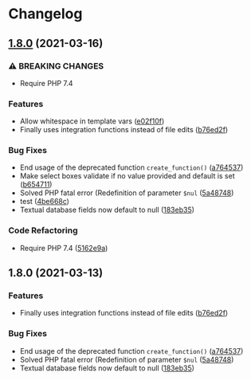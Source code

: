 # Changelog

## [1.8.0](https://www.github.com/live627/smf-custom-forms/compare/v1.8.0...v1.8.0) (2021-03-16)


### ⚠ BREAKING CHANGES

* Require PHP 7.4

### Features

* Allow whitespace in template vars ([e02f10f](https://www.github.com/live627/smf-custom-forms/commit/e02f10f01da49becdee6b2da0d2dec96466fd284))
* Finally uses integration functions instead of file edits ([b76ed2f](https://www.github.com/live627/smf-custom-forms/commit/b76ed2f64c5b387a121fc1ac1c384cf09ce92201))


### Bug Fixes

* End usage of the deprecated function `create_function()` ([a764537](https://www.github.com/live627/smf-custom-forms/commit/a764537daea4e4d254931c2e6f12ce2f337bb57c))
* Make select boxes validate if no value provided and default is set ([b654711](https://www.github.com/live627/smf-custom-forms/commit/b6547117837d35d7066a5a36c36d0102413d336a))
* Solved PHP fatal error (Redefinition of parameter `$nul` ([5a48748](https://www.github.com/live627/smf-custom-forms/commit/5a48748746e704a73ed7d974b26f55ab74e86d87))
* test ([4be668c](https://www.github.com/live627/smf-custom-forms/commit/4be668c819311ecfebd21a121c48b190cc4339f1))
* Textual database fields now default to null ([183eb35](https://www.github.com/live627/smf-custom-forms/commit/183eb351bbc8ca33810185afad59755abff3be64))


### Code Refactoring

* Require PHP 7.4 ([5162e9a](https://www.github.com/live627/smf-custom-forms/commit/5162e9a0bb9f94d3aa653fc2cafef7e7aea7cae6))

## 1.8.0 (2021-03-13)


### Features

* Finally uses integration functions instead of file edits ([b76ed2f](https://www.github.com/live627/smf-custom-forms/commit/b76ed2f64c5b387a121fc1ac1c384cf09ce92201))


### Bug Fixes

* End usage of the deprecated function `create_function()` ([a764537](https://www.github.com/live627/smf-custom-forms/commit/a764537daea4e4d254931c2e6f12ce2f337bb57c))
* Solved PHP fatal error (Redefinition of parameter `$nul` ([5a48748](https://www.github.com/live627/smf-custom-forms/commit/5a48748746e704a73ed7d974b26f55ab74e86d87))
* Textual database fields now default to null ([183eb35](https://www.github.com/live627/smf-custom-forms/commit/183eb351bbc8ca33810185afad59755abff3be64))
